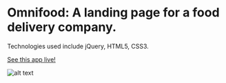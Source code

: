 
# Omnifood: A landing page for a food delivery company.

Technologies used include jQuery, HTML5, CSS3.

[See this app live!](https://lntellimed.github.io/omnifood/)

![alt text](screenshots/omnifood.png "Omnifood")
